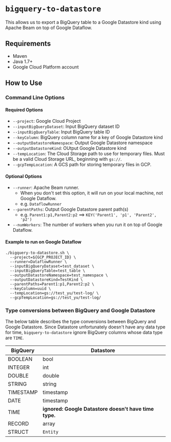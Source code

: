 # `bigquery-to-datastore`

This allows us to export a BigQuery table to a Google Datastore kind using Apache Beam on top of Google Dataflow.

## Requirements

- Maven
- Java 1.7+
- Google Cloud Platform account

## How to Use

### Command Line Options

#### Required Options
- `--project`: Google Cloud Project
- `--inputBigQueryDataset`: Input BigQuery dataset ID
- `--inputBigQueryTable`: Input BigQuery table ID
- `--keyColumn`: BigQuery column name for a key of Google Datastore kind
- `--outputDatastoreNamespace`: Output Google Datastore namespace
- `--outputDatastoreKind`: OUtput Google Datastore kind
- `--tempLocation`: The Cloud Storage path to use for temporary files. Must be a valid Cloud Storage URL, beginning with `gs://`.
- `--gcpTempLocation`: A GCS path for storing temporary files in GCP.

#### Optional Options
- `--runner`: Apache Beam runner.
  - When you don't set this option, it will run on your local machine, not Google Dataflow.
  - e.g. `DataflowRunner`
- `--parentPaths`: Output Google Datastore parent path(s)
  - e.g. `Parent1:p1,Parent2:p2` ==> `KEY('Parent1', 'p1', 'Parent2', 'p2')`
- `--numWorkers`: The number of workers when you run it on top of Google Dataflow.

#### Example to run on Google Dataflow

```
./bigquery-to-datastore.sh \
  --project=${GCP_PROJECT_ID} \
  --runner=DataflowRunner \
  --inputBigQueryDataset=test_dataset \
  --inputBigQueryTable=test_table \
  --outputDatastoreNamespace=test_namespace \
  --outputDatastoreKind=TestKind \
  --parentPaths=Parent1:p1,Parent2:p2 \
  --keyColumn=uuid \
  --tempLocation=gs://test_yu/test-log/ \
  --gcpTempLocation=gs://test_yu/test-log/
```

### Type conversions between BigQuery and Google Datastore

The below table describes the type conversions between BigQuery and Google Datastore.
Since Datastore unfortunately doesn't have any data type for time, `bigquery-to-datastore` ignore BigQuery columns whose data type are `TIME`.


| BigQuery | Datastore |
|---|---|
| BOOLEAN  | bool  |
| INTEGER  | int |
| DOUBLE  | double  |
| STRING  | string  |
| TIMESTAMP  | timestamp  |
| DATE  | timestamp  |
| TIME  | **ignored: Google Datastore doesn't have time type.**  |
| RECORD  | array  |
| STRUCT  | `Entity`  |

